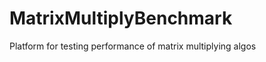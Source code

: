 MatrixMultiplyBenchmark
=======================

Platform for testing performance of matrix multiplying algos
